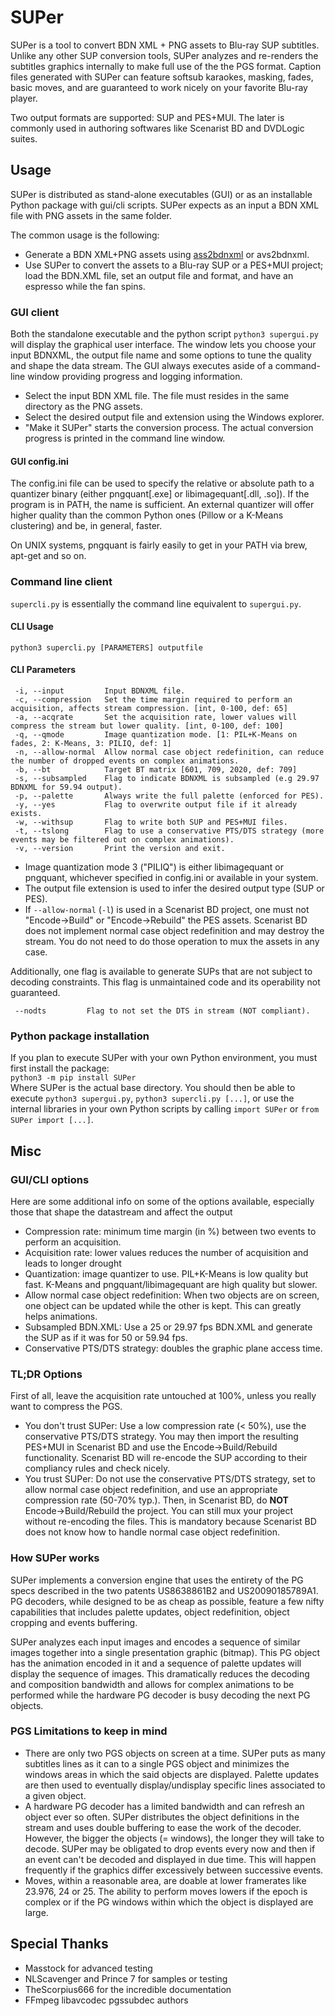 # SUPer
SUPer is a tool to convert BDN XML + PNG assets to Blu-ray SUP subtitles.
Unlike any other SUP conversion tools, SUPer analyzes and re-renders the subtitles graphics internally to make full use of the the PGS format. Caption files generated with SUPer can feature softsub karaokes, masking, fades, basic moves, and are guaranteed to work nicely on your favorite Blu-ray player.

Two output formats are supported: SUP and PES+MUI. The later is commonly used in authoring softwares like Scenarist BD and DVDLogic suites.

## Usage
SUPer is distributed as stand-alone executables (GUI) or as an installable Python package with gui/cli scripts. SUPer expects as an input a BDN XML file with PNG assets in the same folder.

The common usage is the following:
- Generate a BDN XML+PNG assets using [ass2bdnxml](https://github.com/cubicibo/ass2bdnxml) or avs2bdnxml.
- Use SUPer to convert the assets to a Blu-ray SUP or a PES+MUI project; load the BDN.XML file, set an output file and format, and have an espresso while the fan spins.

### GUI client
Both the standalone executable and the python script `python3 supergui.py` will display the graphical user interface. The window lets you choose your input BDNXML, the output file name and some options to tune the quality and shape the data stream. The GUI always executes aside of a command-line window providing progress and logging information.

- Select the input BDN XML file. The file must resides in the same directory as the PNG assets.
- Select the desired output file and extension using the Windows explorer.
- "Make it SUPer" starts the conversion process. The actual conversion progress is printed in the command line window.

#### GUI config.ini
The config.ini file can be used to specify the relative or absolute path to a quantizer binary (either pngquant[.exe] or libimagequant[.dll, .so]). If the program is in PATH, the name is sufficient. An external quantizer will offer higher quality than the common Python ones (Pillow or a K-Means clustering) and be, in general, faster.

On UNIX systems, pngquant is fairly easily to get in your PATH via brew, apt-get and so on.

### Command line client
`supercli.py` is essentially the command line equivalent to `supergui.py`.

#### CLI Usage
`python3 supercli.py [PARAMETERS] outputfile`

#### CLI Parameters
```
 -i, --input         Input BDNXML file.
 -c, --compression   Set the time margin required to perform an acquisition, affects stream compression. [int, 0-100, def: 65]
 -a, --acqrate       Set the acquisition rate, lower values will compress the stream but lower quality. [int, 0-100, def: 100]
 -q, --qmode         Image quantization mode. [1: PIL+K-Means on fades, 2: K-Means, 3: PILIQ, def: 1]
 -n, --allow-normal  Allow normal case object redefinition, can reduce the number of dropped events on complex animations.
 -b, --bt            Target BT matrix [601, 709, 2020, def: 709]
 -s, --subsampled    Flag to indicate BDNXML is subsampled (e.g 29.97 BDNXML for 59.94 output).
 -p, --palette       Always write the full palette (enforced for PES).
 -y, --yes           Flag to overwrite output file if it already exists.
 -w, --withsup       Flag to write both SUP and PES+MUI files.
 -t, --tslong        Flag to use a conservative PTS/DTS strategy (more events may be filtered out on complex animations).
 -v, --version       Print the version and exit.
```
- Image quantization mode 3 ("PILIQ") is either libimagequant or pngquant, whichever specified in config.ini or available in your system.
- The output file extension is used to infer the desired output type (SUP or PES).
- If `--allow-normal` (`-l`) is used in a Scenarist BD project, one must not "Encode->Build" or "Encode->Rebuild" the PES assets. Scenarist BD does not implement normal case object redefinition and may destroy the stream. You do not need to do those operation to mux the assets in any case.

Additionally, one flag is available to generate SUPs that are not subject to decoding constraints. This flag is unmaintained code and its operability not guaranteed.
```
 --nodts         Flag to not set the DTS in stream (NOT compliant).
```

### Python package installation
If you plan to execute SUPer with your own Python environment, you must first install the package:<br/>
`python3 -m pip install SUPer`<br/>
Where SUPer is the actual base directory. You should then be able to execute `python3 supergui.py`, `python3 supercli.py [...]`, or use the internal libraries in your own Python scripts by calling `import SUPer` or `from SUPer import [...]`.

## Misc
### GUI/CLI options
Here are some additional info on some of the options available, especially those that shape the datastream and affect the output
- Compression rate: minimum time margin (in %) between two events to perform an acquisition.
- Acquisition rate: lower values reduces the number of acquisition and leads to longer drought
- Quantization: image quantizer to use. PIL+K-Means is low quality but fast. K-Means and pngquant/libimagequant are high quality but slower.
- Allow normal case object redefinition: When two objects are on screen, one object can be updated while the other is kept. This can greatly helps animations.
- Subsampled BDN.XML: Use a 25 or 29.97 fps BDN.XML and generate the SUP as if it was for 50 or 59.94 fps.
- Conservative PTS/DTS strategy: doubles the graphic plane access time.

### TL;DR Options
First of all, leave the acquisition rate untouched at 100%, unless you really want to compress the PGS.

- You don't trust SUPer: Use a low compression rate (< 50%), use the conservative PTS/DTS strategy.
You may then import the resulting PES+MUI in Scenarist BD and use the Encode->Build/Rebuild functionality. Scenarist BD will re-encode the SUP according to their compliancy rules and check nicely.
- You trust SUPer: Do not use the conservative PTS/DTS strategy, set to allow normal case object redefinition, and use an appropriate compression rate (50-70% typ.). Then, in Scenarist BD, do <b>NOT</b> Encode->Build/Rebuild the project. You can still mux your project without re-encoding the files. This is mandatory because Scenarist BD does not know how to handle normal case object redefinition.

### How SUPer works
SUPer implements a conversion engine that uses the entirety of the PG specs described in the two patents US8638861B2 and US20090185789A1. PG decoders, while designed to be as cheap as possible, feature a few nifty capabilities that includes palette updates, object redefinition, object cropping and events buffering.

SUPer analyzes each input images and encodes a sequence of similar images together into a single presentation graphic (bitmap). This PG object has the animation encoded in it and a sequence of palette updates will display the sequence of images. This dramatically reduces the decoding and composition bandwidth and allows for complex animations to be performed while the hardware PG decoder is busy decoding the next PG objects.

### PGS Limitations to keep in mind
- There are only two PGS objects on screen at a time. SUPer puts as many subtitles lines as it can to a single PGS object and minimizes the windows areas in which the said objects are displayed. Palette updates are then used to eventually display/undisplay specific lines associated to a given object.
- A hardware PG decoder has a limited bandwidth and can refresh an object ever so often. SUPer distributes the object definitions in the stream and uses double buffering to ease the work of the decoder. However, the bigger the objects (= windows), the longer they will take to decode. SUPer may be obligated to drop events every now and then if an event can't be decoded and displayed in due time. This will happen frequently if the graphics differ excessively between successive events.
- Moves, within a reasonable area, are doable at lower framerates like 23.976, 24 or 25. The ability to perform moves lowers if the epoch is complex or if the PG windows within which the object is displayed are large.

## Special Thanks
- Masstock for advanced testing
- NLScavenger and Prince 7 for samples or testing
- TheScorpius666 for the incredible documentation
- FFmpeg libavcodec pgssubdec authors